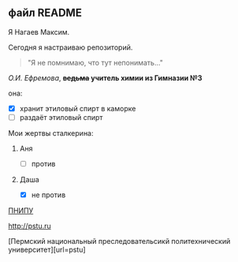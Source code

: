 ## файл README ##

Я Нагаев Максим.

Сегодня я настраиваю репозиторий.

> "Я не помнимаю, что тут непонимать..."

*О.И. Ефремова*, **~~ведьма~~ учитель химии из Гимназии №3**

она:
- [x] хранит этиловый спирт в каморке
- [ ] раздаёт этиловый спирт

Мои жертвы сталкерина:
1. Аня

   - [ ] против
3. Даша

   - [x] не против


[ПНИПУ](url "http://pstu.ru")


<http://pstu.ru>

[Пермский национальный преследовательсикй политехнический университет][url=pstu]
